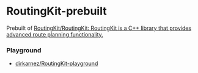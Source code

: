 RoutingKit-prebuilt
===================
Prebuilt of [RoutingKit/RoutingKit: RoutingKit is a C++ library that provides advanced route planning functionality.](https://github.com/RoutingKit/RoutingKit)

### Playground
- [dirkarnez/RoutingKit-playground](https://github.com/dirkarnez/RoutingKit-playground)
